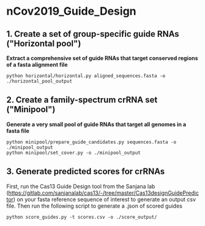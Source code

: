 # nCov2019_Guide_Design
## 1. Create a set of group-specific guide RNAs ("Horizontal pool")
**Extract a comprehensive set of guide RNAs that target conserved regions of a fasta alignment file**
```
python horizontal/horizontal.py aligned_sequences.fasta -o ./horizontal_pool_output
```

## 2. Create a family-spectrum crRNA set ("Minipool")
**Generate a very small pool of guide RNAs that target all genomes in a fasta file**
```
python minipool/prepare_guide_candidates.py sequences.fasta -o ./minipool_output
python minipool/set_cover.py -o ./minipool_output
```

## 3. Generate predicted scores for crRNAs
First, run the Cas13 Guide Design tool from the Sanjana lab (https://gitlab.com/sanjanalab/cas13/-/tree/master/Cas13designGuidePredictor) on your fasta reference sequence of interest to generate an output csv file. Then run the following script to generate a .json of scored guides
```
python score_guides.py -t scores.csv -o ./score_output/
```